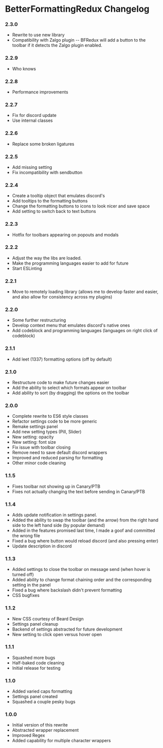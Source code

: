 # BetterFormattingRedux Changelog

### 2.3.0

 - Rewrite to use new library
 - Compatibility with Zalgo plugin -- BFRedux will add a button to the toolbar if it detects the Zalgo plugin enabled.

### 2.2.9

 - Who knows

### 2.2.8

 - Performance improvements

### 2.2.7

 - Fix for discord update
 - Use internal classes

### 2.2.6

 - Replace some broken ligatures

### 2.2.5

 - Add missing setting
 - Fix incompatibility with sendbutton

### 2.2.4

 - Create a tooltip object that emulates discord's
 - Add tooltips to the formatting buttons
 - Change the formatting buttons to icons to look nicer and save space
 - Add setting to switch back to text buttons

### 2.2.3

 - Hotfix for toolbars appearing on popouts and modals

### 2.2.2

 - Adjust the way the libs are loaded.
 - Make the programming languages easier to add for future
 - Start ESLinting

### 2.2.1

 - Move to remotely loading library (allows me to develop faster and easier, and also allow for consistency across my plugins)

### 2.2.0

 - Some further restructuring
 - Develop context menu that emulates discord's native ones
 - Add codeblock and programming languages (languages on right click of codeblock)

### 2.1.1

 - Add leet (1337) formatting options (off by default)

### 2.1.0

 - Restructure code to make future changes easier
 - Add the ability to select which formats appear on toolbar
 - Add ability to sort (by dragging) the options on the toolbar

### 2.0.0
 
 - Complete rewrite to ES6 style classes
 - Refactor settings code to be more generic
 - Remake settings panel
 - Add new setting types (Pill, Slider)
 - New setting: opacity
 - New setting: font size
 - Fix issue with toolbar closing
 - Remove need to save default discord wrappers
 - Improved and reduced parsing for formatting
 - Other minor code cleaning

### 1.1.5

 - Fixes toolbar not showing up in Canary/PTB
 - Fixes not actually changing the text before sending in Canary/PTB

### 1.1.4

 - Adds update notification in settings panel.
 - Added the ability to swap the toolbar (and the arrow) from the right hand side to the left hand side (by popular demand)
 - Added in the features promised last time, I made a goof and committed the wrong file
 - Fixed a bug where button would reload discord (and also pressing enter)
 - Update description in discord

### 1.1.3

 - Added settings to close the toolbar on message send (when hover is turned off)
 - Added ability to change format chaining order and the corresponding setting in the panel
 - Fixed a bug where backslash didn't prevent formatting
 - CSS bugfixes

### 1.1.2

 - New CSS courtesy of Beard Design
 - Settings panel cleanup
 - Backend of settings abstracted for future development
 - New setting to click open versus hover open

### 1.1.1

 - Squashed more bugs
 - Half-baked code cleaning
 - Initial release for testing

### 1.1.0

 - Added varied caps formatting
 - Settings panel created
 - Squashed a couple pesky bugs

### 1.0.0

 - Initial version of this rewrite
 - Abstracted wrapper replacement
 - Improved Regex
 - Added capability for multiple character wrappers
